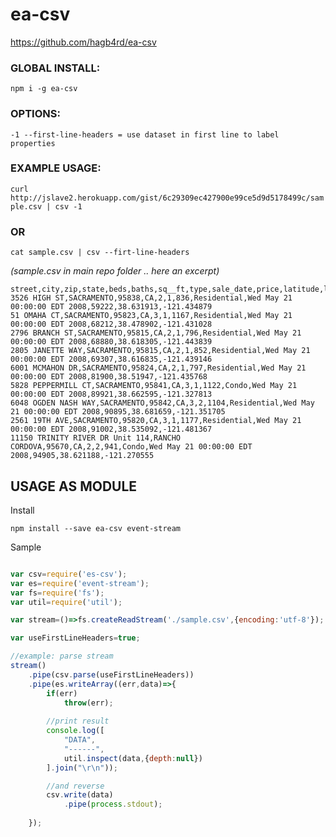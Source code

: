 # ea-csv
 https://github.com/hagb4rd/ea-csv
### GLOBAL INSTALL:

`npm i -g ea-csv`

### OPTIONS:

`-1 --first-line-headers = use dataset in first line to label properties`

### EXAMPLE USAGE: 

`curl http://jslave2.herokuapp.com/gist/6c29309ec427900e99ce5d9d5178499c/sample.csv | csv -1`

### OR

`cat sample.csv | csv --firt-line-headers`

*(sample.csv in main repo folder ..  here an excerpt)*
```csv
street,city,zip,state,beds,baths,sq__ft,type,sale_date,price,latitude,longitude
3526 HIGH ST,SACRAMENTO,95838,CA,2,1,836,Residential,Wed May 21 00:00:00 EDT 2008,59222,38.631913,-121.434879
51 OMAHA CT,SACRAMENTO,95823,CA,3,1,1167,Residential,Wed May 21 00:00:00 EDT 2008,68212,38.478902,-121.431028
2796 BRANCH ST,SACRAMENTO,95815,CA,2,1,796,Residential,Wed May 21 00:00:00 EDT 2008,68880,38.618305,-121.443839
2805 JANETTE WAY,SACRAMENTO,95815,CA,2,1,852,Residential,Wed May 21 00:00:00 EDT 2008,69307,38.616835,-121.439146
6001 MCMAHON DR,SACRAMENTO,95824,CA,2,1,797,Residential,Wed May 21 00:00:00 EDT 2008,81900,38.51947,-121.435768
5828 PEPPERMILL CT,SACRAMENTO,95841,CA,3,1,1122,Condo,Wed May 21 00:00:00 EDT 2008,89921,38.662595,-121.327813
6048 OGDEN NASH WAY,SACRAMENTO,95842,CA,3,2,1104,Residential,Wed May 21 00:00:00 EDT 2008,90895,38.681659,-121.351705
2561 19TH AVE,SACRAMENTO,95820,CA,3,1,1177,Residential,Wed May 21 00:00:00 EDT 2008,91002,38.535092,-121.481367
11150 TRINITY RIVER DR Unit 114,RANCHO CORDOVA,95670,CA,2,2,941,Condo,Wed May 21 00:00:00 EDT 2008,94905,38.621188,-121.270555
```

## USAGE AS MODULE 

Install
```
npm install --save ea-csv event-stream
```

Sample
```js

var csv=require('es-csv');
var es=require('event-stream');
var fs=require('fs');
var util=require('util');

var stream=()=>fs.createReadStream('./sample.csv',{encoding:'utf-8'});

var useFirstLineHeaders=true;

//example: parse stream
stream()
    .pipe(csv.parse(useFirstLineHeaders))
    .pipe(es.writeArray((err,data)=>{
        if(err)
            throw(err);
        
        //print result 
        console.log([
            "DATA",
            "------", 
            util.inspect(data,{depth:null})
        ].join("\r\n"));

        //and reverse
        csv.write(data) 
            .pipe(process.stdout);
        
    });
```